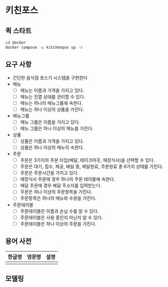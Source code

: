 # 키친포스

## 퀵 스타트

```sh
cd docker
docker compose -p kitchenpos up -d
```

## 요구 사항
* 간단한 음식점 포스기 시스템을 구현한다
* 메뉴
  * [ ] 메뉴는 이름과 가격을 가지고 있다.
  * [ ] 메뉴는 진열 상태를 관리할 수 있다.
  * [ ] 메뉴는 하나의 메뉴그룹에 속한다.
  * [ ] 메뉴는 하나 이상의 상품을 가진다.
* 메뉴그룹
  * [ ] 메뉴 그룹은 이름을 가지고 있다.
  * [ ] 메뉴 그룹은 하나 이상의 메뉴를 가진다.
* 상품
  * [ ] 상품은 이름과 가격을 가지고 있다.
  * [ ] 상품은 하나 이상의 메뉴의 속한다.
* 주문
  * [ ] 주문은 3가지의 주문 타입(배달, 테이크아웃, 매장식사)을 선택할 수 있다.  
  * [ ] 주문은 대기, 접수, 제공, 배달 중, 배달완료, 주문완료 총 6가지 상태를 가진다.
  * [ ] 주문은 주문시간을 가지고 있다.
  * [ ] 매장식사 주문에 경우 하나의 주문 테이블에 속한다.
  * [ ] 배달 주문에 경우 배달 주소지를 입력받는다.
  * [ ] 주문은 하나 이상의 주문항목을 가진다.
  * [ ] 주문항목은 하나의 메뉴와 수량을 가진다.
* 주문테이블
  * [ ] 주문테이블은 이름과 손님 수를 알 수 있다.
  * [ ] 주문테이블은 사용 중인지 아닌지 알 수 있다.
  * [ ] 주문테이블은 하나 이상의 주문을 가진다.

## 용어 사전

| 한글명 | 영문명 | 설명 |
| --- | --- | --- |
|  |  |  |

## 모델링



